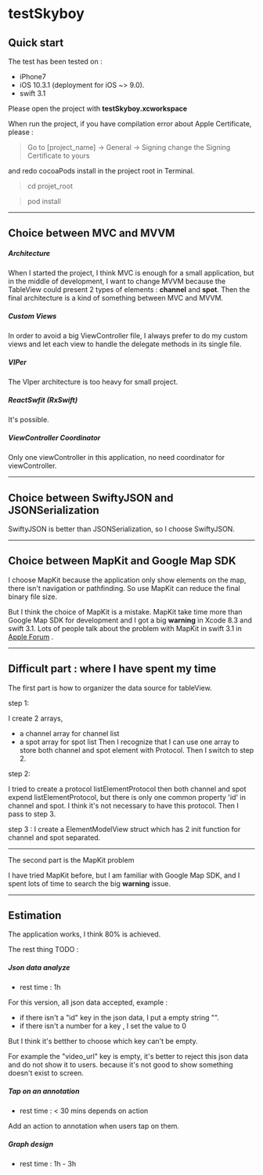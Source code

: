 # testSkyboy

## Quick start
The test has been tested on :
- iPhone7
- iOS 10.3.1 (deployment for iOS ~> 9.0).
- swift 3.1

Please open the project with **testSkyboy.xcworkspace**

When run the project, if you have compilation error about Apple Certificate, please :

> Go to [project_name] -> General -> Signing
> change the Signing Certificate to yours

and redo cocoaPods install in the project root in Terminal.

> cd projet_root

> pod install


-----------------------------------------

## Choice between MVC and MVVM

##### Architecture
When I started the project, I think MVC is enough for a small application, but in the middle of development, I want to change MVVM because the TableView could present 2 types of elements : **channel** and **spot**. Then the final architecture is a kind of something between MVC and MVVM.

##### Custom Views
In order to avoid a big ViewController file, I always prefer to do my custom views and let each view to handle the delegate methods in its single file.

##### VIPer
The VIper architecture is too heavy for small project.

##### ReactSwfit (RxSwift)
It's possible.

##### ViewController Coordinator

Only one viewController in this application, no need coordinator for viewController.

----------------------------------------

## Choice between SwiftyJSON and JSONSerialization
SwiftyJSON is better than JSONSerialization, so I choose SwiftyJSON.

---------------------------------------

## Choice between MapKit and Google Map SDK

I choose MapKit because the application only show elements on the map, there isn't navigation or pathfinding. So use MapKit can reduce the final binary file size.

But I think the choice of MapKit is a mistake. MapKit take time more than Google Map SDK for development and I got a big **warning** in Xcode 8.3 and swift 3.1. Lots of people talk about the problem with MapKit in swift 3.1 in [Apple Forum](https://forums.developer.apple.com/thread/72286) .

-------------------------------------------

## Difficult part : where I have spent my time

The first part is how to organizer the data source for tableView.

step 1:

I create 2 arrays,
- a channel array for channel list
- a spot array for spot list
Then I recognize that I can use one array to store both channel and spot element with Protocol. Then I switch to step 2.

step 2:

I tried to create a protocol listElementProtocol then both channel and spot expend listElementProtocol, but there is only one common property 'id' in channel and spot. I think it's not necessary to have this protocol. Then I pass to step 3.

step 3 :
I create a ElementModelView struct which has 2 init function for channel and spot separated.

--------------------------

The second part is the MapKit problem

I have tried MapKit before, but I am familiar with Google Map SDK, and I spent lots of time to search  the big **warning** issue.

----------------------------------------


## Estimation

The application works, I think 80% is achieved.

The rest thing TODO :

##### Json data analyze

- rest time : 1h

For this version, all json data accepted, example :

- if there isn't a "id" key in the json data, I put a empty string "".
- if there isn't a number for a key , I set the value to 0

But I think it's betther to choose which key can't be empty.

For example the "video_url" key is empty, it's better to reject this json data and do not show it to users. because it's not good to show something doesn't exist to screen.

##### Tap on an annotation

- rest time : < 30 mins depends on action

Add an action to annotation when users tap on them.

##### Graph design

- rest time : 1h - 3h
